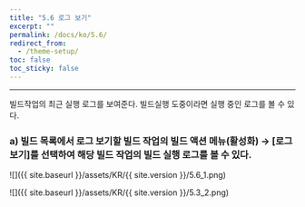 ```yaml
---
title: "5.6 로그 보기"
excerpt: ""
permalink: /docs/ko/5.6/
redirect_from:
  - /theme-setup/
toc: false
toc_sticky: false
---
```


---
빌드작업의 최근 실행 로그를 보여준다. 빌드실행 도중이라면 실행 중인 로그를 볼 수 있다.

### a\) 빌드 목록에서 로그 보기할 빌드 작업의 빌드 액션 메뉴\(활성화\) → [로그 보기]를 선택하여 해당 빌드 작업의 빌드 실행 로그를 볼 수 있다.

![]({{ site.baseurl }}/assets/KR/{{ site.version }}/5.6_1.png)

![]({{ site.baseurl }}/assets/KR/{{ site.version }}/5.3_2.png)
